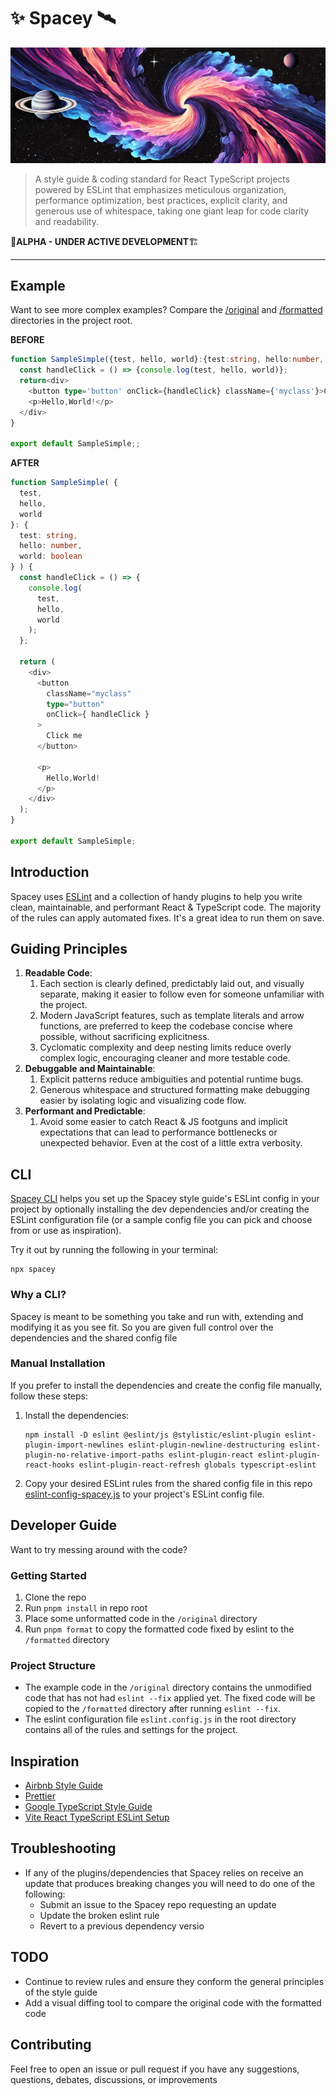 # ✨ Spacey 🛰️
![black hole banner image with planets](./assets/banner.png)

> A style guide & coding standard for React TypeScript projects powered by ESLint that emphasizes meticulous organization, performance optimization, best practices, explicit clarity, and generous use of whitespace, taking one giant leap for code clarity and readability. 

🚧**ALPHA - UNDER ACTIVE DEVELOPMENT**🏗️

-----

## Example
Want to see more complex examples? Compare the [/original](./original) and [/formatted](./formatted) directories in the project root.

**BEFORE**
```typescript jsx
function SampleSimple({test, hello, world}:{test:string, hello:number, world: boolean}){
  const handleClick = () => {console.log(test, hello, world)};
  return<div>
    <button type='button' onClick={handleClick} className={'myclass'}>Click me</button>
    <p>Hello,World!</p>
  </div>
}

export default SampleSimple;;
```

**AFTER**
```typescript jsx
function SampleSimple( {
  test,
  hello,
  world
}: {
  test: string,
  hello: number,
  world: boolean
} ) {
  const handleClick = () => {
    console.log(
      test,
      hello,
      world
    );
  };

  return (
    <div>
      <button
        className="myclass"
        type="button"
        onClick={ handleClick }
      >
        Click me
      </button>

      <p>
        Hello,World!
      </p>
    </div>
  );
}

export default SampleSimple;

```

## Introduction
Spacey uses [ESLint](https://eslint.org/) and a collection of handy plugins to help you write clean, maintainable, and performant React & TypeScript code. The majority of the rules can apply automated fixes. It's a great idea to run them on save.

## Guiding Principles
1. **Readable Code**:
    1. Each section is clearly defined, predictably laid out, and visually separate, making it easier to follow even for someone unfamiliar with the project. 
   2. Modern JavaScript features, such as template literals and arrow functions, are preferred to keep the codebase concise where possible, without sacrificing explicitness. 
   3. Cyclomatic complexity and deep nesting limits reduce overly complex logic, encouraging cleaner and more testable code.
2. **Debuggable and Maintainable**: 
   1. Explicit patterns reduce ambiguities and potential runtime bugs. 
   2. Generous whitespace and structured formatting make debugging easier by isolating logic and visualizing code flow.
3. **Performant and Predictable**: 
   1. Avoid some easier to catch React & JS footguns and implicit expectations that can lead to performance bottlenecks or unexpected behavior. Even at the cost of a little extra verbosity.

## CLI
[Spacey CLI](./cli/README.md) helps you set up the Spacey style guide's ESLint config in your project by optionally installing the dev dependencies and/or creating the ESLint configuration file (or a sample config file you can pick and choose from or use as inspiration).

Try it out by running the following in your terminal:
```shell
npx spacey
```

### Why a CLI?
Spacey is meant to be something you take and run with, extending and modifying it as you see fit. So you are given full control over the dependencies and the shared config file

### Manual Installation
If you prefer to install the dependencies and create the config file manually, follow these steps:
1. Install the dependencies:
    ```shell
    npm install -D eslint @eslint/js @stylistic/eslint-plugin eslint-plugin-import-newlines eslint-plugin-newline-destructuring eslint-plugin-no-relative-import-paths eslint-plugin-react eslint-plugin-react-hooks eslint-plugin-react-refresh globals typescript-eslint
    ```
2. Copy your desired ESLint rules from the shared config file in this repo [eslint-config-spacey.js](./eslint-config-spacey.js) to your project's ESLint config file.




## Developer Guide
Want to try messing around with the code?
### Getting Started
1. Clone the repo
2. Run `pnpm install` in repo root
3. Place some unformatted code in the `/original` directory
4. Run `pnpm format` to copy the formatted code fixed by eslint to the `/formatted` directory

### Project Structure
- The example code in the `/original` directory contains the unmodified code that has not had `eslint --fix` applied yet. The fixed code will be copied to the `/formatted` directory after running `eslint --fix`.
- The eslint configuration file `eslint.config.js` in the root directory contains all of the rules and settings for the project.

## Inspiration
- [Airbnb Style Guide](https://airbnb.io/javascript/react/)
- [Prettier](https://prettier.io/)
- [Google TypeScript Style Guide](https://google.github.io/styleguide/tsguide.html)
- [Vite React TypeScript ESLint Setup](https://vite.dev/)

## Troubleshooting
- If any of the plugins/dependencies that Spacey relies on receive an update that produces breaking changes you will need to do one of the following:
  - Submit an issue to the Spacey repo requesting an update
  - Update the broken eslint rule
  - Revert to a previous dependency versio
  

## TODO
- Continue to review rules and ensure they conform the general principles of the style guide
- Add a visual diffing tool to compare the original code with the formatted code

## Contributing
Feel free to open an issue or pull request if you have any suggestions, questions, debates, discussions, or improvements
